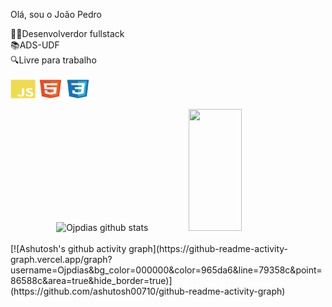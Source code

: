 <div style="display: inline_block" >
  <p></p> Olá, sou o João Pedro</p>
  </div>
🧑‍💻Desenvolverdor fullstack<br>
📚ADS-UDF<br>
🔍Livre para trabalho<br>


<div style="display: inline_block"><br>
  <img align="center" alt="Jp-Js" height="30" width="40" src="https://raw.githubusercontent.com/devicons/devicon/master/icons/javascript/javascript-plain.svg">
  <img align="center" alt="Jp-HTML" height="30" width="40" src="https://raw.githubusercontent.com/devicons/devicon/master/icons/html5/html5-original.svg">
  <img align="center" alt="jp-CSS" height="30" width="40" src="https://raw.githubusercontent.com/devicons/devicon/master/icons/css3/css3-original.svg">
</div>
<br>

<div align="center">  
  <img width="49%" height="195px" src="https://github-readme-stats.vercel.app/api?username=Ojpdias&show_icons=true&count_private=true&hide_border=true&title_color=79358C&icon_color=D9CBBF&text_color=D9CBBF&bg_color=0d1117" alt="Ojpdias github stats" /> 
  <img width="41%" height="195px" src="https://github-readme-stats.vercel.app/api/top-langs/?username=Ojpdias&layout=compact&hide_border=true&title_color=79358C&text_color=D9CBBF&bg_color=0d1117" />
</div>
<br>
[![Ashutosh's github activity graph](https://github-readme-activity-graph.vercel.app/graph?username=Ojpdias&bg_color=000000&color=965da6&line=79358c&point=86588c&area=true&hide_border=true)](https://github.com/ashutosh00710/github-readme-activity-graph)



